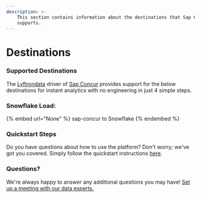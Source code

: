 ```yaml
---
description: >-
    This section contains information about the destinations that Sap Concur
    supports.
---
```


# Destinations

### Supported Destinations

The [Lyftrondata](https://www.lyftrondata.com/) driver of [Sap Concur](None) provides support for the below destinations for instant analytics with no engineering in just 4 simple steps.

### Snowflake Load:

{% embed url="None" %}
sap-concur to Snowflake
{% endembed %}

### Quickstart Steps

Do you have questions about how to use the platform? Don't worry; we've got you covered. Simply follow the quickstart instructions [here](README.md).

### Questions? <a href="#questions" id="questions"></a>

We're always happy to answer any additional questions you may have! [Set up a meeting with our data experts.](https://www.lyftrondata.com/book-a-meeting/)
